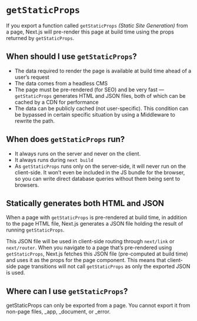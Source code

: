 # `getStaticProps`

If you export a function called ``getStaticProps`` _(Static Site Generation)_ from a page, Next.js will pre-render this page at build time using the props returned by ``getStaticProps``.

## When should I use ``getStaticProps``?

- The data required to render the page is available at build time ahead of a user’s request
- The data comes from a headless CMS
- The page must be pre-rendered (for SEO) and be very fast — ``getStaticProps`` generates HTML and JSON files, both of which can be cached by a CDN for performance
- The data can be publicly cached (not user-specific). This condition can be bypassed in certain specific situation by using a Middleware to rewrite the path.

## When does ``getStaticProps`` run?
- It always runs on the server and never on the client. 
- It always runs during ``next build``
- As ``getStaticProps`` runs only on the server-side, it will never run on the client-side. It won’t even be included in the JS bundle for the browser, so you can write direct database queries without them being sent to browsers.

## Statically generates both HTML and JSON
When a page with ``getStaticProps`` is pre-rendered at build time, in addition to the page HTML file, Next.js generates a JSON file holding the result of running ``getStaticProps``.

This JSON file will be used in client-side routing through ``next/link`` or ``next/router``. When you navigate to a page that’s pre-rendered using ``getStaticProps``, Next.js fetches this JSON file (pre-computed at build time) and uses it as the props for the page component. This means that client-side page transitions will not call ``getStaticProps`` as only the exported JSON is used.

## Where can I use ``getStaticProps``?
getStaticProps can only be exported from a page. You cannot export it from non-page files, _app, _document, or _error.